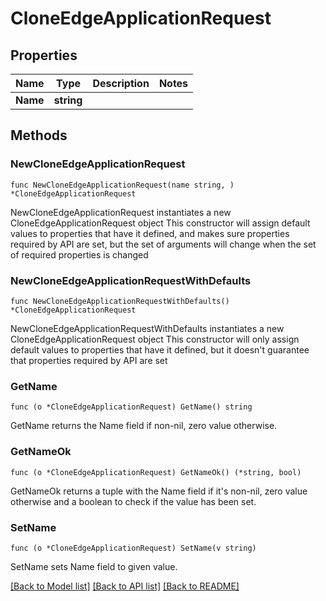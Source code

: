 # CloneEdgeApplicationRequest

## Properties

Name | Type | Description | Notes
------------ | ------------- | ------------- | -------------
**Name** | **string** |  | 

## Methods

### NewCloneEdgeApplicationRequest

`func NewCloneEdgeApplicationRequest(name string, ) *CloneEdgeApplicationRequest`

NewCloneEdgeApplicationRequest instantiates a new CloneEdgeApplicationRequest object
This constructor will assign default values to properties that have it defined,
and makes sure properties required by API are set, but the set of arguments
will change when the set of required properties is changed

### NewCloneEdgeApplicationRequestWithDefaults

`func NewCloneEdgeApplicationRequestWithDefaults() *CloneEdgeApplicationRequest`

NewCloneEdgeApplicationRequestWithDefaults instantiates a new CloneEdgeApplicationRequest object
This constructor will only assign default values to properties that have it defined,
but it doesn't guarantee that properties required by API are set

### GetName

`func (o *CloneEdgeApplicationRequest) GetName() string`

GetName returns the Name field if non-nil, zero value otherwise.

### GetNameOk

`func (o *CloneEdgeApplicationRequest) GetNameOk() (*string, bool)`

GetNameOk returns a tuple with the Name field if it's non-nil, zero value otherwise
and a boolean to check if the value has been set.

### SetName

`func (o *CloneEdgeApplicationRequest) SetName(v string)`

SetName sets Name field to given value.



[[Back to Model list]](../README.md#documentation-for-models) [[Back to API list]](../README.md#documentation-for-api-endpoints) [[Back to README]](../README.md)


